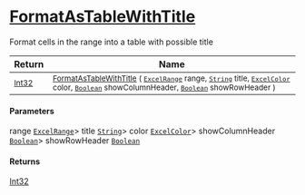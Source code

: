 # [FormatAsTableWithTitle](./ExcelHelper-100664031.md)

Format cells in the range into a table with possible title

| Return | Name | 
| --- | --- | 
| <sub>[Int32](https://docs.microsoft.com/en-us/dotnet/api/System.Int32)</sub>| <sub>[FormatAsTableWithTitle](./ExcelHelper-100664031.md) ( [`ExcelRange`](./ExcelHelper-100664031.md) range, [`String`](https://docs.microsoft.com/en-us/dotnet/api/System.String) title, [`ExcelColor`](./../Excel/ExcelColor.md) color, [`Boolean`](https://docs.microsoft.com/en-us/dotnet/api/System.Boolean) showColumnHeader, [`Boolean`](https://docs.microsoft.com/en-us/dotnet/api/System.Boolean) showRowHeader )</sub>| <br>


#### Parameters
 range  [`ExcelRange`](./ExcelHelper-100664031.md)> title  [`String`](https://docs.microsoft.com/en-us/dotnet/api/System.String)> color  [`ExcelColor`](./../Excel/ExcelColor.md)> showColumnHeader  [`Boolean`](https://docs.microsoft.com/en-us/dotnet/api/System.Boolean)> showRowHeader  [`Boolean`](https://docs.microsoft.com/en-us/dotnet/api/System.Boolean)
#### Returns
[Int32](https://docs.microsoft.com/en-us/dotnet/api/System.Int32)